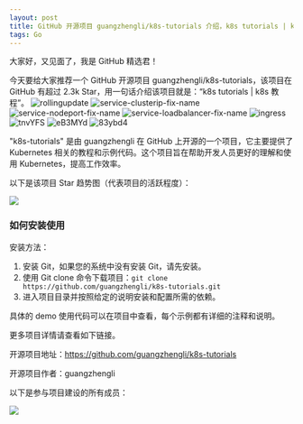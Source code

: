 ```yaml
---
layout: post
title: GitHub 开源项目 guangzhengli/k8s-tutorials 介绍，k8s tutorials | k8s 教程
tags: Go
---
```


大家好，又见面了，我是 GitHub 精选君！

今天要给大家推荐一个 GitHub 开源项目 guangzhengli/k8s-tutorials，该项目在 GitHub 有超过 2.3k Star，用一句话介绍该项目就是：“k8s tutorials | k8s 教程”。
![rollingupdate](https://cdn.jsdelivr.net/gh/guangzhengli/PicURL@master/uPic/rollingupdate.png)
![service-clusterip-fix-name](https://cdn.jsdelivr.net/gh/guangzhengli/PicURL@master/uPic/service-clusterip-fix-name.png)
![service-nodeport-fix-name](https://cdn.jsdelivr.net/gh/guangzhengli/PicURL@master/uPic/service-nodeport-fix-name.png)
![service-loadbalancer-fix-name](https://cdn.jsdelivr.net/gh/guangzhengli/PicURL@master/uPic/service-loadbalancer-fix-name.png)
![ingress](https://cdn.jsdelivr.net/gh/guangzhengli/PicURL@master/uPic/ingress.png)
![tnvYFS](https://cdn.jsdelivr.net/gh/guangzhengli/PicURL@master/uPic/tnvYFS.png)
![eB3MYd](https://cdn.jsdelivr.net/gh/guangzhengli/PicURL@master/uPic/eB3MYd.png)
![83ybd4](https://cdn.jsdelivr.net/gh/guangzhengli/PicURL@master/uPic/83ybd4.png)

"k8s-tutorials" 是由 guangzhengli 在 GitHub 上开源的一个项目，它主要提供了 Kubernetes 相关的教程和示例代码。这个项目旨在帮助开发人员更好的理解和使用 Kubernetes，提高工作效率。


以下是该项目 Star 趋势图（代表项目的活跃程度）：

![](https://api.star-history.com/svg?repos=guangzhengli/k8s-tutorials&type=Timeline)

### 如何安装使用

安装方法：

1. 安装 Git，如果您的系统中没有安装 Git，请先安装。
2. 使用 Git clone 命令下载项目：```git clone https://github.com/guangzhengli/k8s-tutorials.git```
3. 进入项目目录并按照给定的说明安装和配置所需的依赖。

具体的 demo 使用代码可以在项目中查看，每个示例都有详细的注释和说明。


更多项目详情请查看如下链接。

开源项目地址：https://github.com/guangzhengli/k8s-tutorials 

开源项目作者：guangzhengli

以下是参与项目建设的所有成员：

![](https://contrib.rocks/image?repo=guangzhengli/k8s-tutorials)

